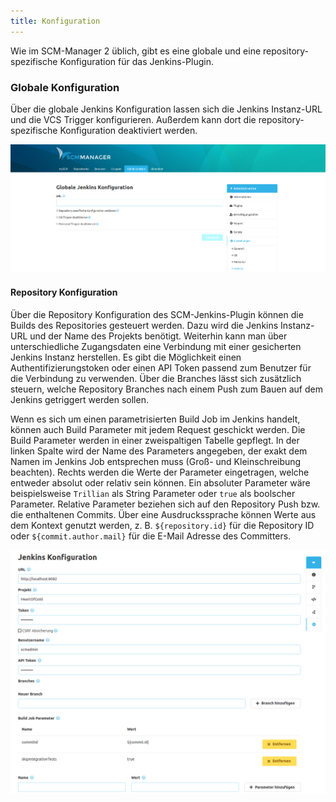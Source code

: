 ```yaml
---
title: Konfiguration
---
```

Wie im SCM-Manager 2 üblich, gibt es eine globale und eine repository-spezifische Konfiguration für das Jenkins-Plugin.

### Globale Konfiguration
Über die globale Jenkins Konfiguration lassen sich die Jenkins Instanz-URL und die VCS Trigger konfigurieren. 
Außerdem kann dort die repository-spezifische Konfiguration deaktiviert werden.

![Jenkins Globale Konfiguration](assets/global-config.png)

#### Repository Konfiguration
Über die Repository Konfiguration des SCM-Jenkins-Plugin können die Builds des Repositories gesteuert werden. 
Dazu wird die Jenkins Instanz-URL und der Name des Projekts benötigt. 
Weiterhin kann man über unterschiedliche Zugangsdaten eine Verbindung mit einer gesicherten Jenkins Instanz herstellen. 
Es gibt die Möglichkeit einen Authentifizierungstoken oder einen API Token passend zum Benutzer für die Verbindung zu verwenden. 
Über die Branches lässt sich zusätzlich steuern, welche Repository Branches nach einem Push zum Bauen auf dem Jenkins getriggert werden sollen.

Wenn es sich um einen parametrisierten Build Job im Jenkins handelt, können auch Build Parameter mit jedem Request geschickt werden. 
Die Build Parameter werden in einer zweispaltigen Tabelle gepflegt. 
In der linken Spalte wird der Name des Parameters angegeben, der exakt dem Namen im Jenkins Job entsprechen muss (Groß- und Kleinschreibung beachten).
Rechts werden die Werte der Parameter eingetragen, welche entweder absolut oder relativ sein können. 
Ein absoluter Parameter wäre beispielsweise `Trillian` als String Parameter oder `true` als boolscher Parameter. 
Relative Parameter beziehen sich auf den Repository Push bzw. die enthaltenen Commits.
Über eine Ausdruckssprache können Werte aus dem Kontext genutzt werden, z. B. `${repository.id}` für die Repository ID oder `${commit.author.mail}` für die E-Mail Adresse des Committers.

![Jenkins Repository Konfiguration](assets/repo-config.png)
